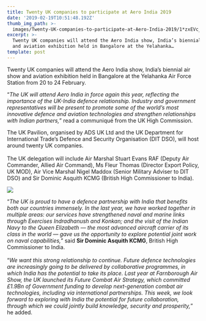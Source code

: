 ```yaml
---
title: Twenty UK companies to participate at Aero India 2019
date: '2019-02-19T10:51:48.192Z'
thumb_img_path: >-
  images/Twenty-UK-companies-to-participate-at-Aero-India-2019/1*zxEVc_EN3cPGnIw1ZbW-lg.jpeg
excerpt: >-
  Twenty UK companies will attend the Aero India show, India’s biennial air show
  and aviation exhibition held in Bangalore at the Yelahanka…
template: post
---
```

Twenty UK companies will attend the Aero India show, India’s biennial air show and aviation exhibition held in Bangalore at the Yelahanka Air Force Station from 20 to 24 February.

“*The UK will attend Aero India in force again this year, reflecting the importance of the UK-India defence relationship. Industry and government representatives will be present to promote some of the world’s most innovative defence and aviation technologies and strengthen relationships with Indian partners,*” read a communiqué from the UK High Commission.

The UK Pavilion, organised by ADS UK Ltd and the UK Department for International Trade’s Defence and Security Organisation (DIT DSO), will host around twenty UK companies.  
   
The UK delegation will include Air Marshal Stuart Evans RAF (Deputy Air Commander, Allied Air Command), Ms Fleur Thomas (Director Export Policy, UK MOD), Air Vice Marshal Nigel Maddox (Senior Military Adviser to DIT DSO) and Sir Dominic Asquith KCMG (British High Commissioner to India).

![](/images/Twenty-UK-companies-to-participate-at-Aero-India-2019/1*zxEVc_EN3cPGnIw1ZbW-lg.jpeg)

“*The UK is proud to have a defence partnership with India that benefits both our countries immensely. In the last year, we have worked together in multiple areas: our services have strengthened naval and marine links through Exercises Indradhanush and Konkan; and the visit of the Indian Navy to the Queen Elizabeth — the most advanced aircraft carrier of its class in the world — gave us the opportunity to explore potential joint work on naval capabilities,*” said **Sir Dominic Asquith KCMG**, British High Commissioner to India.  
   
“*We want this strong relationship to continue. Future defence technologies are increasingly going to be delivered by collaborative programmes, in which India has the potential to take its place. Last year at Farnborough Air Show, the UK launched its Future Combat Air Strategy, which committed £1.9Bn of Government funding to develop next-generation combat air technologies, including via international partnerships. This week, we look forward to exploring with India the potential for future collaboration, through which we could jointly build knowledge, security and prosperity,*” he added.
